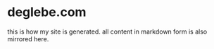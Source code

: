 # deglebe.com

this is how my site is generated. all content in markdown form is also mirrored
here.
